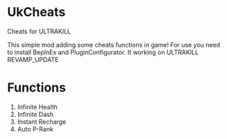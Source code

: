 # UkCheats
Cheats for ULTRAKILL

This simple mod adding some cheats functions in game! For use you need to install BepInEx and PluginConfigurator. It working on ULTRAKILL REVAMP_UPDATE

# Functions
1. Infinite Health
2. Infinite Dash
3. Instant Recharge
4. Auto P-Rank
